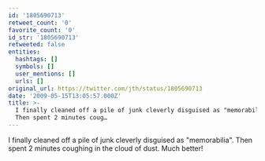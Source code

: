 ```yaml
---
id: '1805690713'
retweet_count: '0'
favorite_count: '0'
id_str: '1805690713'
retweeted: false
entities:
  hashtags: []
  symbols: []
  user_mentions: []
  urls: []
original_url: https://twitter.com/jth/status/1805690713
date: '2009-05-15T13:05:57.000Z'
title: >-
  I finally cleaned off a pile of junk cleverly disguised as "memorabilia". 
  Then spent 2 minutes coug…
---
```


I finally cleaned off a pile of junk cleverly disguised as "memorabilia".  Then spent 2 minutes coughing in the cloud of dust.  Much better!